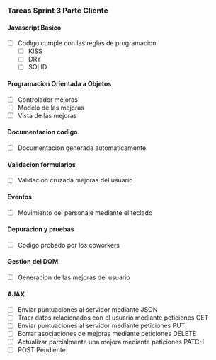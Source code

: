 ### Tareas Sprint 3 Parte Cliente

#### Javascript Basico

- [ ] Codigo cumple con las reglas de programacion
    - [ ] KISS
    - [ ] DRY
    - [ ] SOLID

#### Programacion Orientada a Objetos

- [ ] Controlador mejoras
- [ ] Modelo de las mejoras
- [ ] Vista de las mejoras

#### Documentacion codigo

- [ ] Documentacion generada automaticamente

#### Validacion formularios

- [ ] Validacion cruzada mejoras del usuario

#### Eventos

- [ ] Movimiento del personaje mediante el teclado

#### Depuracion y pruebas

- [ ] Codigo probado por los coworkers

#### Gestion del DOM

- [ ] Generacion de las mejoras del usuario

#### AJAX

- [ ] Enviar puntuaciones al servidor mediante JSON
- [ ] Traer datos relacionados con el usuario mediante peticiones GET
- [ ] Enviar puntuaciones al servidor mediante peticiones PUT
- [ ] Borrar asociaciones de mejoras mediante peticiones DELETE
- [ ] Actualizar parcialmente una mejora mediante peticiones PATCH
- [ ] POST Pendiente
